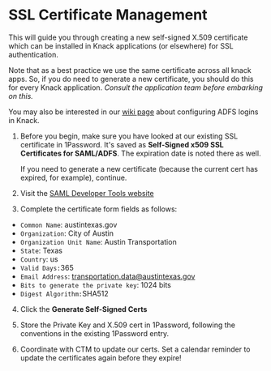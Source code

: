 # SSL Certificate Management

This will guide you through creating a new self-signed X.509 certificate which can be installed in Knack applications \(or elsewhere\) for SSL authentication.

Note that as a best practice we use the same certificate across all knack apps. So, if you do need to generate a new certificate, you should do this for every Knack application. _Consult the application team before embarking on this._

You may also be interested in our [wiki page](https://atd-dts.gitbook.io/austin-transportation-knack-guides/knack/single-sign-on) about configuring ADFS logins in Knack.

1. Before you begin, make sure you have looked at our existing SSL certificate in 1Password. It's saved as **Self-Signed x509 SSL Certificates for SAML/ADFS**. The expiration date is noted there as well.

   If you need to generate a new certificate \(because the current cert has expired, for example\), continue.

2. Visit the [SAML Developer Tools website](https://www.samltool.com/self_signed_certs.php)
3. Complete the certificate form fields as follows:

* `Common Name`: austintexas.gov
* `Organization`: City of Austin
* `Organization Unit Name`: Austin Transportation
* `State`: Texas
* `Country`: us
* `Valid Days:`365
* `Email Address`: transportation.data@austintexas.gov
* `Bits to generate the private key`: 1024 bits
* `Digest Algorithm:`SHA512

4. Click the **Generate Self-Signed Certs** 

5. Store the Private Key and X.509 cert in 1Password, following the conventions in the existing 1Password entry.

6. Coordinate with CTM to update our certs. Set a calendar reminder to update the certificates again before they expire!

